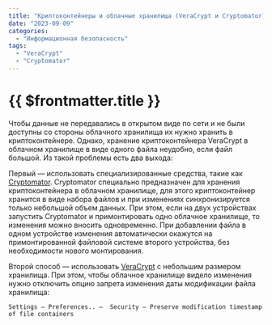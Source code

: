 ```yaml
---
title: "Криптоконтейнеры и облачные хранилища (VeraCrypt и Cryptomator)"
date: "2023-09-09"
categories:
  - "Информационная безопасность"
tags:
  - "VeraCrypt"
  - "Cryptomator"
---
```


# {{ $frontmatter.title }}

Чтобы данные не передавались в открытом виде по сети и не были доступны со стороны облачного хранилища их нужно хранить в криптоконтейнере. Однако, хранение криптоконтейнера VeraCrypt в облачном хранилище в виде одного файла неудобно, если файл большой. Из такой проблемы есть два выхода:

Первый  — использовать специализированные средства, такие как [Cryptomator](https://cryptomator.org/). Cryptomator специально предназначен для хранения криптоконтейнера в облачном хранилище, для этого криптоконтейнер хранится в виде набора файлов и при изменениях синхронизируется только небольшой объем данных. При этом, если на двух устройствах запустить Cryptomator и примонтировать одно облачное хранилище, то изменения можно вносить одновременно. При добавлении файла в одном устройстве изменения автоматически окажутся на примонтированной файловой системе второго устройства, без необходимости нового монтирования.

Второй способ — использовать [VeraCrypt](https://www.veracrypt.fr/) с небольшим размером хранилища. При этом, чтобы облачное хранилище видело изменения нужно отключить опцию запрета изменения даты модификации файла хранилища:

```
Settings — Preferences.. —  Security — Preserve modification timestamp of file containers
```